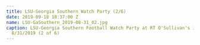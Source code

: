 ```yaml
---
title: LSU-Georgia Southern Watch Party (2/6)
date: 2019-09-18 18:37:00 Z
name: LSU-GaSouthern_2019-08-31_02.jpg
caption: LSU-Georgia Southern Football Watch Party at RT O'Sullivan's in Scottsdale,
  8/31/2019 (2 of 6)
---
```


